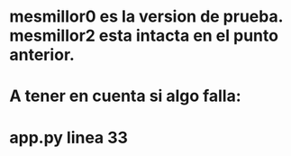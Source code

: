 # mesmillor0 es la version de prueba. mesmillor2 esta intacta en el punto anterior.

# A tener en cuenta si algo falla:
# app.py linea 33
